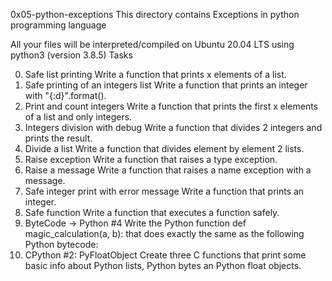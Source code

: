 0x05-python-exceptions
This directory contains Exceptions in python programming language

All your files will be interpreted/compiled on Ubuntu 20.04 LTS using python3 (version 3.8.5)
Tasks

0. Safe list printing
   Write a function that prints x elements of a list.
1. Safe printing of an integers list
   Write a function that prints an integer with "{:d}".format().
2. Print and count integers
   Write a function that prints the first x elements of a list and only integers.
3. Integers division with debug
   Write a function that divides 2 integers and prints the result.
4. Divide a list
   Write a function that divides element by element 2 lists.
5. Raise exception
   Write a function that raises a type exception.
6. Raise a message
   Write a function that raises a name exception with a message.
7. Safe integer print with error message
   Write a function that prints an integer.
8. Safe function
   Write a function that executes a function safely.
9. ByteCode -> Python #4
   Write the Python function def magic_calculation(a, b): that does exactly the same as the following Python bytecode:
10. CPython #2: PyFloatObject
    Create three C functions that print some basic info about Python lists, Python bytes an Python float objects.